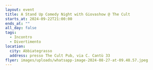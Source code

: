 ```yaml
---
layout: event
title: A Stand Up Comedy Night with Giovashow @ The Cult
starts_at: 2024-09-22T21:00:00
ends_at: ""
all_day: false
tags:
  - Incontro
  - Divertimento
location:
  city: Abbiategrasso
  address: presso The Cult Pub, via C. Cantù 33
flyer: images/uploads/whatsapp-image-2024-08-27-at-09.48.57.jpeg
---
```

